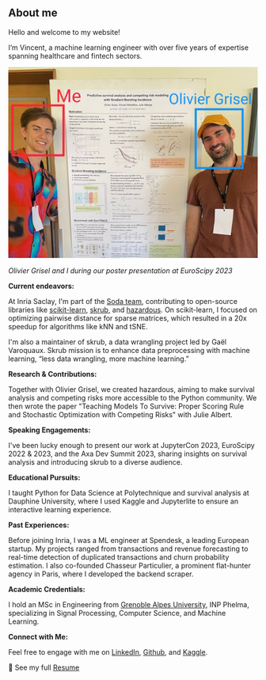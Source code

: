 
## About me

Hello and welcome to my website!

I’m Vincent, a machine learning engineer with over five years of expertise spanning healthcare and fintech sectors.

![Olivier Grisel and I during our poster presentation at EuroScipy 2023](/imgs/me-and-olivier.png)

*Olivier Grisel and I during our poster presentation at EuroScipy 2023*

**Current endeavors:**

At Inria Saclay, I'm part of the [Soda team](https://team.inria.fr/soda/), contributing to open-source libraries like [scikit-learn](https://scikit-learn.org/stable/), [skrub](https://skrub-data.org/stable/), and [hazardous](https://github.com/soda-inria/hazardous/). On scikit-learn, I focused on optimizing pairwise distance for sparse matrices, which resulted in a 20x speedup for algorithms like kNN and tSNE.

I'm also a maintainer of skrub, a data wrangling project led by Gaël Varoquaux. Skrub mission is to enhance data preprocessing with machine learning, “less data wrangling, more machine learning.”

**Research & Contributions:**

Together with Olivier Grisel, we created hazardous, aiming to make survival analysis and competing risks more accessible to the Python community. We then wrote the paper "Teaching Models To Survive: Proper Scoring Rule and Stochastic Optimization with Competing Risks" with Julie Albert.

**Speaking Engagements:**

I've been lucky enough to present our work at JupyterCon 2023, EuroScipy 2022 & 2023, and the Axa Dev Summit 2023, sharing insights on survival analysis and introducing skrub to a diverse audience.

**Educational Pursuits:**

I taught Python for Data Science at Polytechnique and survival analysis at Dauphine University, where I used Kaggle and Jupyterlite to ensure an interactive learning experience.

**Past Experiences:**

Before joining Inria, I was a ML engineer at Spendesk, a leading European startup. My projects ranged from transactions and revenue forecasting to real-time detection of duplicated transactions and churn probability estimation. I also co-founded Chasseur Particulier, a prominent flat-hunter agency in Paris, where I developed the backend scraper.

**Academic Credentials:**

I hold an MSc in Engineering from [Grenoble Alpes University](http://www.shanghairanking.com/institution/universit-grenoble-alpes), INP Phelma, specializing in Signal Processing, Computer Science, and Machine Learning.

**Connect with Me:**

Feel free to engage with me on [LinkedIn](https://www.linkedin.com/in/vincent-maladiere-13aa3014b/), [Github](https://github.com/Vincent-Maladiere/), and [Kaggle](https://www.kaggle.com/vincentmaladiere).


📝 See my full [Resume](https://www.dropbox.com/s/jlgsbj5herf5kew/cv_vincent_maladiere_2022.pdf?dl=0)


